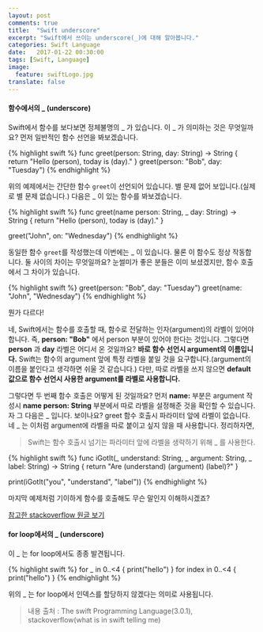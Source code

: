 ```yaml
---
layout: post
comments: true
title:  "Swift underscore"
excerpt: "Swift에서 쓰이는 underscore(_)에 대해 알아봅니다."
categories: Swift Language
date:   2017-01-22 00:30:00
tags: [Swift, Language]
image:
  feature: swiftLogo.jpg
translate: false
---
```


#### 함수에서의 _ (underscore)

Swift에서 함수를 보다보면 정체불명의 _ 가 있습니다. 이 _ 가 의미하는 것은 무엇일까요? 먼저 일반적인 함수 선언을 봐보겠습니다.

{% highlight swift %}
func greet(person: String, day: String) -> String {
    return "Hello \(person), today is \(day)."
}
greet(person: "Bob", day: "Tuesday")
{% endhighlight %}

위의 예제에서는 간단한 함수 <code>greet</code>이 선언되어 있습니다. 별 문제 없어 보입니다.(실제로 별 문제 없습니다.) 다음은 _ 이 있는 함수를 봐보겠습니다.

{% highlight swift %}
func greet(name person: String, _ day: String) -> String {
    return "Hello \(person), today is \(day)."
}

greet("John", on: "Wednesday")
{% endhighlight %}

동일한 함수 <code>greet</code>를 작성했는데 이번에는 _ 이 있습니다. 물론 이 함수도 정상 작동합니다. 둘 사이의 차이는 무엇일까요? 눈썰미가 좋은 분들은 이미 보셨겠지만, 함수 호출에서 그 차이가 있습니다.

{% highlight swift %}
greet(person: "Bob", day: "Tuesday")
greet(name: "John", "Wednesday")
{% endhighlight %}

뭔가 다르다!

네, Swift에서는 함수를 호출할 때, 함수로 전달하는 인자(argument)의 라벨이 있어야 합니다. 즉, **person: "Bob"** 에서 person 부분이 있어야 한다는 것입니다. 그렇다면 **person** 과 **day** 라벨은 어디서 온 것일까요? **바로 함수 선언시 argument의 이름입니다.** Swift는 함수의 argument 앞에 특정 라벨을 붙일 것을 요구합니다.(argument의 이름을 붙인다고 생각하면 쉬울 것 같습니다.) 다만, 따로 라벨을 쓰지 않으면 **default값으로 함수 선언시 사용한 argument를 라벨로 사용합니다.**

그렇다면 두 번째 함수 호출은 어떻게 된 것일까요? 먼저 **name:** 부분은 argument 작성시 **name person: String** 부분에서 따로 라벨을 설정해준 것을 확인할 수 있습니다. 자 그 다음은 _ 입니다. 보이나요? greet 함수 호출시 파라미터 앞에 라벨이 없습니다. 네 _ 는 이처럼 argument에 라벨을 따로 붙이고 싶지 않을 때 사용합니다. 정리하자면,

> Swift는 함수 호출시 넘기는 파라미터 앞에 라벨을 생략하기 위해 _ 를 사용한다.

{% highlight swift %}
func iGotIt(_ understand: String, _ argument: String, _ label: String) -> String {
  return "Are \(understand) \(argument) \(label)?"
}

print(iGotIt("you", "understand", "label"))
{% endhighlight %}

마지막 예제처럼 기이하게 함수를 호출해도 무슨 말인지 이해하시겠죠?

<a href="http://stackoverflow.com/questions/30876068/what-is-in-swift-telling-me">
  참고한 stackoverflow 원글 보기
</a>

#### for loop에서의 _ (underscore)

이 _ 는 for loop에서도 종종 발견됩니다.

{% highlight swift %}
for _ in 0..<4 {
  print("hello")
}
for index in 0..<4 {
  print("hello")
}
{% endhighlight %}

위의 _ 는 for loop에서 인덱스를 할당하지 않겠다는 의미로 사용됩니다.

> 내용 출처 : The swift Programming Language(3.0.1), stackoverflow(what is in swift telling me)
